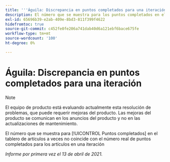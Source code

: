 ```yaml
---
title: '''Águila: Discrepancia en puntos completados para una iteración"'
description: El número que se muestra para los puntos completados en el tablero de artículos a veces no coincide con el número real de puntos completados para los artículos en una iteración
exl-id: 65696b39-e2ab-409e-8bd3-811f399f4622
hidefromtoc: true
source-git-commit: c452fe0fe206a741dab40d6a121ebf6bace675fe
workflow-type: tm+mt
source-wordcount: '100'
ht-degree: 0%

---
```


# Águila: Discrepancia en puntos completados para una iteración

>[!NOTE]
>
>El equipo de producto está evaluando actualmente esta resolución de problemas, que puede requerir mejoras del producto. Las mejoras del producto se comunican en los anuncios del producto y no en las actualizaciones de mantenimiento.

El número que se muestra para [!UICONTROL Puntos completados] en el tablero de artículos a veces no coincide con el número real de puntos completados para los artículos en una iteración

_Informe por primera vez el 13 de abril de 2021._
